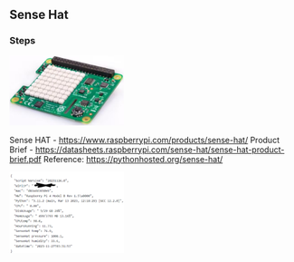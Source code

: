 ## Sense Hat

### Steps


<img src='https://github.com/jetbotml/IoT-Getting-Started/blob/main/SenseHat/SenseHat.png' width="40%" height="40%">

Sense HAT - https://www.raspberrypi.com/products/sense-hat/
Product Brief - https://datasheets.raspberrypi.com/sense-hat/sense-hat-product-brief.pdf
Reference: https://pythonhosted.org/sense-hat/


<img src='https://github.com/jetbotml/IoT-Getting-Started/blob/main/SenseHat/IoTDataExample.png' width="40%" height="40%">



